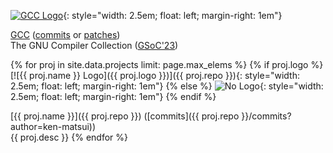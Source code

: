 [![GCC Logo](https://gcc.gnu.org/img/gccegg-65.png)](https://gcc.gnu.org){: style="width: 2.5em; float: left; margin-right: 1em"}

[GCC](https://gcc.gnu.org) ([commits](https://github.com/gcc-mirror/gcc/commits?author=ken-matsui) or [patches](https://gcc.gnu.org/git/?p=gcc.git;a=search;s=Ken+Matsui;st=author))<br>
The GNU Compiler Collection ([GSoC'23](https://summerofcode.withgoogle.com/programs/2023/projects/SuvI1tlp))

{% for proj in site.data.projects limit: page.max_elems %}
  {% if proj.logo %}
[![{{ proj.name }} Logo]({{ proj.logo }})]({{ proj.repo }}){: style="width: 2.5em; float: left; margin-right: 1em"}
  {% else %}
![No Logo](){: style="width: 2.5em; float: left; margin-right: 1em"}
  {% endif %}

  [{{ proj.name }}]({{ proj.repo }}) ([commits]({{ proj.repo }}/commits?author=ken-matsui))<br>
  {{ proj.desc }}
{% endfor %}
